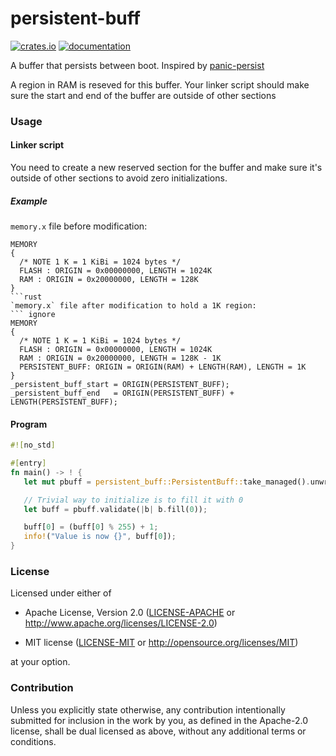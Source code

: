# persistent-buff

[![crates.io](https://img.shields.io/crates/v/device-register)](https://crates.io/crates/device-register) [![documentation](https://docs.rs/device-register/badge.svg)](https://docs.rs/device-register)

A buffer that persists between boot.
Inspired by [panic-persist](https://github.com/jamesmunns/panic-persist)

A region in RAM is reseved for this buffer.
Your linker script should make sure the start and end of the buffer are outside of other sections

### Usage

#### Linker script
You need to create a new reserved section for the buffer and make sure it's
outside of other sections to avoid zero initializations.

##### Example
`memory.x` file before modification:

``` ignore
MEMORY
{
  /* NOTE 1 K = 1 KiBi = 1024 bytes */
  FLASH : ORIGIN = 0x00000000, LENGTH = 1024K
  RAM : ORIGIN = 0x20000000, LENGTH = 128K
}
```rust
`memory.x` file after modification to hold a 1K region:
``` ignore
MEMORY
{
  /* NOTE 1 K = 1 KiBi = 1024 bytes */
  FLASH : ORIGIN = 0x00000000, LENGTH = 1024K
  RAM : ORIGIN = 0x20000000, LENGTH = 128K - 1K
  PERSISTENT_BUFF: ORIGIN = ORIGIN(RAM) + LENGTH(RAM), LENGTH = 1K
}
_persistent_buff_start = ORIGIN(PERSISTENT_BUFF);
_persistent_buff_end   = ORIGIN(PERSISTENT_BUFF) + LENGTH(PERSISTENT_BUFF);
```

#### Program

```rust
#![no_std]

#[entry]
fn main() -> ! {
   let mut pbuff = persistent_buff::PersistentBuff::take_managed().unwrap();

   // Trivial way to initialize is to fill it with 0
   let buff = pbuff.validate(|b| b.fill(0));

   buff[0] = (buff[0] % 255) + 1;
   info!("Value is now {}", buff[0]);
}
```

### License
Licensed under either of
- Apache License, Version 2.0 ([LICENSE-APACHE](LICENSE-APACHE) or
  <http://www.apache.org/licenses/LICENSE-2.0>)

- MIT license ([LICENSE-MIT](LICENSE-MIT) or <http://opensource.org/licenses/MIT>)

at your option.

### Contribution
Unless you explicitly state otherwise, any contribution intentionally submitted for inclusion in the work by you, as defined in the Apache-2.0 license, shall be dual licensed as above, without any additional terms or conditions.
